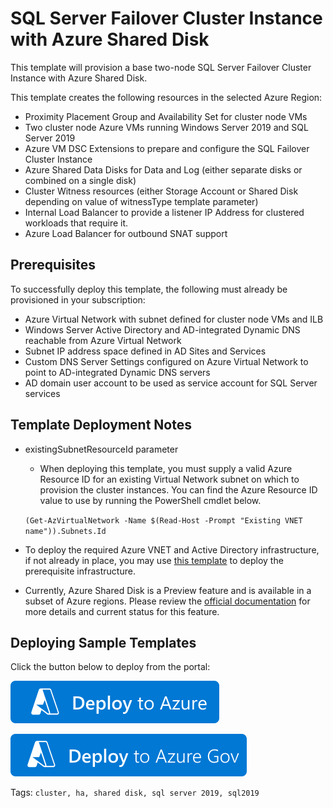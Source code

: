 ﻿# SQL Server Failover Cluster Instance with Azure Shared Disk
This template will provision a base two-node SQL Server Failover Cluster Instance with Azure Shared Disk.

This template creates the following resources in the selected Azure Region:

+	Proximity Placement Group and Availability Set for cluster node VMs
+   Two cluster node Azure VMs running Windows Server 2019 and SQL Server 2019
+   Azure VM DSC Extensions to prepare and configure the SQL Failover Cluster Instance
+   Azure Shared Data Disks for Data and Log (either separate disks or combined on a single disk)
+   Cluster Witness resources (either Storage Account or Shared Disk depending on value of witnessType template parameter)
+   Internal Load Balancer to provide a listener IP Address for clustered workloads that require it.
+   Azure Load Balancer for outbound SNAT support

## Prerequisites

To successfully deploy this template, the following must already be provisioned in your subscription:

+   Azure Virtual Network with subnet defined for cluster node VMs and ILB
+   Windows Server Active Directory and AD-integrated Dynamic DNS reachable from Azure Virtual Network
+   Subnet IP address space defined in AD Sites and Services
+   Custom DNS Server Settings configured on Azure Virtual Network to point to AD-integrated Dynamic DNS servers
+   AD domain user account to be used as service account for SQL Server services

## Template Deployment Notes

+ existingSubnetResourceId parameter
    + When deploying this template, you must supply a valid Azure Resource ID for an existing Virtual Network subnet on which to provision the cluster instances.  You can find the Azure Resource ID value to use by running the PowerShell cmdlet below.

    `(Get-AzVirtualNetwork -Name $(Read-Host -Prompt "Existing VNET name")).Subnets.Id`

+ To deploy the required Azure VNET and Active Directory infrastructure, if not already in place, you may use <a href="https://github.com/Azure/azure-quickstart-templates/tree/master/application-workloads/active-directory/active-directory-new-domain-ha-2-dc-zones">this template</a> to deploy the prerequisite infrastructure. 

+   Currently, Azure Shared Disk is a Preview feature and is available in a subset of Azure regions. Please review the <a href="https://docs.microsoft.com/en-us/azure/virtual-machines/windows/disks-shared-enable">official documentation</a> for more details and current status for this feature.

## Deploying Sample Templates

Click the button below to deploy from the portal:

[![Deploy To Azure](https://raw.githubusercontent.com/Azure/azure-quickstart-templates/master/1-CONTRIBUTION-GUIDE/images/deploytoazure.svg?sanitize=true)](https://portal.azure.com/#create/Microsoft.Template/uri/https%3A%2F%2Fraw.githubusercontent.com%2Fmalikfai%2Fsqlcluster%2Fmain%2Fsqlfci%2Fazuredeploy.json)



[![Deploy To Azure US Gov](https://raw.githubusercontent.com/Azure/azure-quickstart-templates/master/1-CONTRIBUTION-GUIDE/images/deploytoazuregov.svg?sanitize=true)](https://portal.azure.us/#create/Microsoft.Template/uri/https%3A%2F%2Fraw.githubusercontent.com%2Fmalikfai%2Fsqlcluster%2Fmain%2Fsqlfci%2Fazuredeploy.json)



Tags: ``cluster, ha, shared disk, sql server 2019, sql2019``
